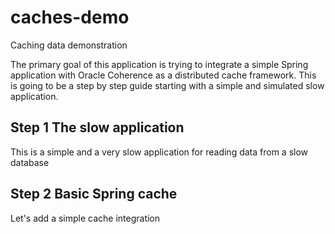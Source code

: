 # caches-demo
Caching data demonstration

The primary goal of this application is trying to integrate a simple Spring application with Oracle Coherence as a distributed cache framework.
This is going to be a step by step guide starting with a simple and simulated slow application.

## Step 1 The slow application
This is a simple and a very slow application for reading data from a slow database

## Step 2 Basic Spring cache
Let's add a simple cache integration
